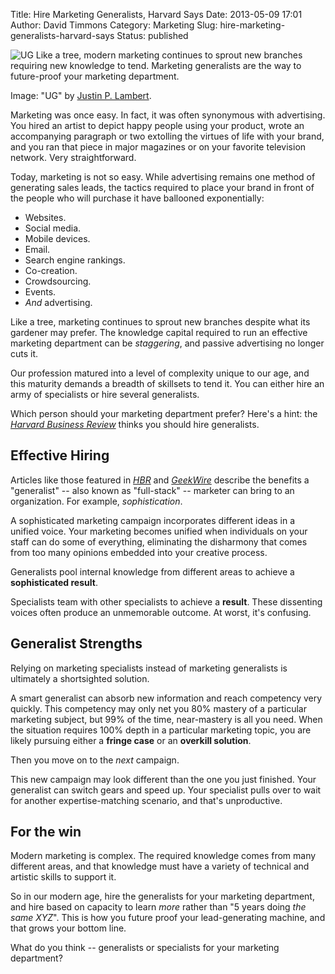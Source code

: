 Title: Hire Marketing Generalists, Harvard Says
Date: 2013-05-09 17:01
Author: David Timmons
Category: Marketing
Slug: hire-marketing-generalists-harvard-says
Status: published

![UG][1]
<span class="img-caption">
  Like a tree, modern marketing continues to sprout new branches requiring
  new knowledge to tend. Marketing generalists are the way to future-proof
  your marketing department.

  Image: "UG" by [Justin P. Lambert][2].
</span>

Marketing was once easy. In fact, it was often synonymous with
advertising. You hired an artist to depict happy people using your
product, wrote an accompanying paragraph or two extolling the virtues of
life with your brand, and you ran that piece in major magazines or on
your favorite television network. Very straightforward.

Today, marketing is not so easy. While advertising remains one method of
generating sales leads, the tactics required to place your brand in
front of the people who will purchase it have ballooned exponentially:

-   Websites.
-   Social media.
-   Mobile devices.
-   Email.
-   Search engine rankings.
-   Co-creation.
-   Crowdsourcing.
-   Events.
-   *And* advertising.

Like a tree, marketing continues to sprout new branches despite what its
gardener may prefer. The knowledge capital required to run an effective
marketing department can be *staggering*, and passive advertising no
longer cuts it.

Our profession matured into a level of complexity unique to our age, and
this maturity demands a breadth of skillsets to tend it. You can either
hire an army of specialists or hire several generalists.

Which person should your marketing department prefer? Here's a hint: the
*[Harvard Business Review][3]* thinks you should hire generalists.

## Effective Hiring

Articles like those featured in *[HBR][3]* and *[GeekWire][4]* describe
the benefits a "generalist" -- also known as "full-stack" -- marketer
can bring to an organization. For example, *sophistication*.

A sophisticated marketing campaign incorporates different ideas in a
unified voice. Your marketing becomes unified when individuals on your
staff can do some of everything, eliminating the disharmony that comes
from too many opinions embedded into your creative process.

Generalists pool internal knowledge from different areas to achieve a
**sophisticated result**.

Specialists team with other specialists to achieve a **result**. These
dissenting voices often produce an unmemorable outcome. At worst, it's
confusing.

## Generalist Strengths

Relying on marketing specialists instead of marketing generalists is
ultimately a shortsighted solution.

A smart generalist can absorb new information and reach competency very
quickly. This competency may only net you 80% mastery of a particular
marketing subject, but 99% of the time, near-mastery is all you need.
When the situation requires 100% depth in a particular marketing topic,
you are likely pursuing either a **fringe case** or an **overkill
solution**.

Then you move on to the *next* campaign.

This new campaign may look different than the one you just finished.
Your generalist can switch gears and speed up. Your specialist pulls
over to wait for another expertise-matching scenario, and that's
unproductive.

## For the win

Modern marketing is complex. The required knowledge comes from many
different areas, and that knowledge must have a variety of technical and
artistic skills to support it.

So in our modern age, hire the generalists for your marketing
department, and hire based on capacity to learn *more* rather than "5
years doing *the same XYZ*". This is how you future proof your
lead-generating machine, and that grows your bottom line.

What do you think -- generalists or specialists for your marketing
department?


[1]: {filename}/images/2013/05/hire-marketing-generalists-harvard-says0.jpg
  "Hire Marketing Generalists, Harvard Says"

[2]: http://www.flickr.com/photos/justinplwrites/5311302376/
  "View the original photo on Flickr."

[3]: http://blogs.hbr.org/cs/2012/06/all_hail_the_generalist.html
  "Click here to read 'All Hail the Generalist' at the Harvard Business Review website."

[4]: http://www.geekwire.com/2013/commentary-startup-marketing-minds-aka-fullstack-marketers/
  "Click here to read about 'full-stack marketers' at GeekWire."
